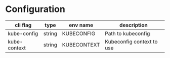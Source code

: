 # Configuration

| cli flag     | type | env name    | description             |
|--------------|------|-------------|-------------------------|
|kube-config   |string|KUBECONFIG   |Path to kubeconfig       |
|kube-context  |string|KUBECONTEXT  |Kubeconfig context to use|

